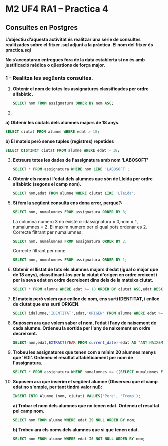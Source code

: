 # M2 UF4 RA1 – Practica 4

## Consultes en Postgres

**L’objectiu d’aquesta activitat és realitzar una sèrie de consultes realitzades sobre el**
**fitxer .sql adjunt a la pràctica. El nom del fitxer és practica.sql**

**No s’acceptaran entregues fora de la data establerta sí no és amb justificació mèdica**
**o qüestions de força major.**

### 1 – Realitza les següents consultes.

1. **Obtenir el nom de totes les assignatures classificades per ordre alfabètic.**

   ```sql
   SELECT nom FROM assignatura ORDER BY nom ASC;
   ```

2. 

   **a) Obtenir les ciutats dels alumnes majors de 18 anys.**

   ```sql
   SELECT ciutat FROM alumne WHERE edat > 18;
   ```

   **b) El mateix però sense tuples (registres) repetides**

   ```sql
   SELECT DISTINCT ciutat FROM alumne WHERE edat > 18;
   ```

3. **Extreure totes les dades de l'assignatura amb nom 'LABOSOFT'**

   ```sql
   SELECT * FROM assignatura WHERE nom LIKE 'LABOSOFT';
   ```

4. **Obtenir els noms i l'edat dels alumnes que són de Lleida per ordre alfabètic (segons el camp nom).**

   ```sql
   SELECT nom,edat FROM alumne WHERE ciutat LIKE 'Lleida';
   ```

5. **Si fem la següent consulta ens dona error, perquè?:**
   ```sql
   SELECT nom, numalumnes FROM assignatura ORDER BY 3;
   ```
   La columna numero 3 no existeix: idassignatura = 0,nom = 1, numalumnes = 2.
   El maxim numero per el qual pots ordenar es 2.
   Correcte filtrant per numalumnes:
   ```sql
   SELECT nom, numalumnes FROM assignatura ORDER BY 2;
   ```
   Correcte filtrant per nom:
   ```sql
   SELECT nom, numalumnes FROM assignatura ORDER BY 1;
   ```

6. **Obtenir el llistat de tots els alumnes majors d’edat (igual o major que de 18 anys), classificant-los per la ciutat d'origen en ordre creixent i per la seva edat en ordre decreixent dins dels de la mateixa ciutat.**

   ```sql
   SELECT * FROM alumne WHERE edat >= 18 ORDER BY ciutat ASC,edat DESC;
   ```

7. **El mateix però volem que enlloc de nom, ens surti IDENTITAT, i enlloc de ciutat que ens surti ORIGEN.**

   ```sql
   SELECT idalumne,'IDENTITAT',edat,'ORIGEN' FROM alumne WHERE edat >= 18 ORDER BY ciutat ASC,edat DESC;
   ```

8. **Suposem ara que volem saber el nom, l’edat i l’any de naixement de cada alumne. Ordeneu la sortida per l'any de naixement en ordre decreixent.**

   ```sql
   SELECT nom,edat,EXTRACT(YEAR FROM current_date)-edat AS "ANY NAIXEMENT" FROM alumne ORDER BY "ANY NAIXEMENT" DESC;
   ```

9. **Trobeu les assignatures que tenen com a mínim 20 alumnes menys que 'EDI'. Ordeneu el resultat alfabèticament per nom de l'assignatura.**

   ```sql
   SELECT * FROM assignatura WHERE numalumnes >= ((SELECT numalumnes FROM assignatura  WHERE nom LIKE 'EDI')-20);
   ```

10. **Suposem ara que inserim el següent alumne (Observeu que el camp edat no s'omple, per tant tindrà valor nul):** 

    ```sql
    INSERT INTO Alumne (nom, ciutat) VALUES('Pere', 'Tremp');
    ```

    **a) Trobar el nom dels alumnes que no tenen edat. Ordeneu el resultat pel camp nom.**

    ```sql
    SELECT nom FROM alumne WHERE edat IS NULL ORDER BY nom;
    ```

    **b) Trobeu ara els noms dels alumnes que si que tenen edat.**

    ```sql
    SELECT nom FROM alumne WHERE edat IS NOT NULL ORDER BY nom;
    ```
